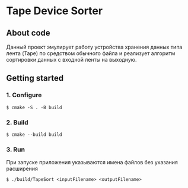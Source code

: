# Tape Device Sorter

## About code

Данный проект эмулирует работу устройства хранения данных типа лента (Tape) по средством обычного файла и реализует алгоритм сортировки данных с входной ленты на выходную.



## Getting started
### 1. Configure
```
$ cmake -S . -B build
```

### 2. Build 
```
$ cmake --build build
```

### 3. Run
При запуске приложения указываются имена файлов без указания расширения
```
$ ./build/TapeSort <inputFilename> <outputFilename>
```

